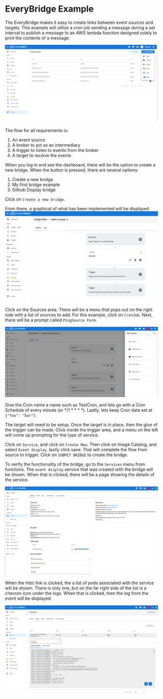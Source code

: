 # EveryBridge Example

The EveryBridge makes it easy to create links between event sources and
targets.  This example will utilize a cron job sending a message during a set
interval to publish a message to an AWS lambda function designed solely to
print the contents of a message.

![](../images/addsecretview.png)

The flow for all requirements is:

  1. An event source
  1. A broker to act as an intermediary
  1. A trigger to listen to events from the broker
  1. A target to receive the events

When you log in and see the dashboard, there will be the option to create a new
bridge.  When the button is pressed, there are several options:

  1. Create a new bridge
  1. My first bridge example
  1. Github Display bridge

Click on `Create a new bridge`.

From there, a graphical  of what has been implemented will be displayed.
![](../images/bridgeinitial.png)

Click on the Sources area. There will be a menu that pops out on the right side
with a list of sources to add.  For this example, click on `CronJob`. Next, there
will be a prompt called `PingSource Form`.

![](../images/sources.png)

Give the Cron name a name such as TestCron, and lets go with a Cron Schedule of
every minute (or */1 * * * *).  Lastly, lets keep Cron data set at `{"foo": "bar"}`.

The target will need to be setup.  Once the target is in place, then the glue of
the trigger can be made.  Click inside the trigger area, and a menu on the left
will come up prompting for the type of service.

Click on `Service`, and click on `Create New`.  Then click on Image Catalog, and
select `Event display`. lastly click save.  That will complete the flow from
source to trigger.  Click on `SUBMIT BRIDGE` to create the bridge.

To verify the functionality of the bridge, go to the `Services` menu from functions.
The `event display` service that was created with the bridge will be shown. When
that is clicked, there will be a page showing the details of the service.

![](../images/service-info.png)

When the `PODS` link is clicked, the a list of pods associated with the service
will be shown.  There is only one, but on the far right side of the list is a
chevron icon under the logs.  When that is clicked, then the log from the event
will be displayed.

![](../images/event-display.png)
